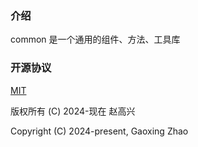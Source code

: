 
### 介绍

common 是一个通用的组件、方法、工具库


### 开源协议

[MIT](https://opensource.org/licenses/MIT)

版权所有 (C) 2024-现在 赵高兴

Copyright (C) 2024-present, Gaoxing Zhao
